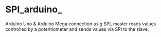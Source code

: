 # SPI_arduino_
Arduino Uno &amp; Arduino Mega connection usig SPI, master reads values controlled by a potentiometer and sends values via SPI to the slave. 
